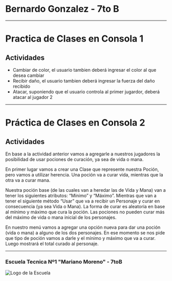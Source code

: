 # Bernardo Gonzalez - 7to B
---
# Practica de Clases en Consola 1
## Actividades
- Cambiar de color, el usuario tambien deberá ingresar el color al que desea cambiar
- Recibir daño, el usuario tambien deberá ingresar la fuerza del daño recibido
- Atacar, suponiendo que el usuario controla al primer jugardor, deberá atacar al jugador 2
---
# Práctica de Clases en Consola 2
## Actividades

En base a la actividad anterior vamos a agregarle a nuestros jugadores la posibilidad de usar pociones de curación, ya sea de vida o mana.

En primer lugar vamos a crear una Clase que represente nuestra Poción, pero vamos a utilizar herencia. Una poción va a curar vida, mientras que la otra va a curar mana.

Nuestra poción base (de las cuales van a heredar las de Vida y Mana) van a tener los siguientes atributos: “Mínimo” y “Máximo”. Mientras que van a tener el siguiente método “Usar” que va a recibir un Personaje y curar en consecuencia (ya sea Vida o Mana). La forma de curar es aleatoria en base al mínimo y máximo que cura la poción. Las pociones no pueden curar más del máximo de vida o mana inicial de los personajes.

En nuestro menú vamos a agregar una opción nueva para dar una poción (vida o mana) a alguno de los dos personajes. En ese momento se nos pide que tipo de poción vamos a darle y el mínimo y máximo que va a curar. Luego mostrará el total curado al personaje.

---
### Escuela Tecnica Nº1 "Mariano Moreno" - 7toB

![Logo de la Escuela](https://encrypted-tbn0.gstatic.com/images?q=tbn:ANd9GcQTekzz0AyAqjoSEVvnl6EIGzfdFfNvRRgTia4tJGoruA&s)
